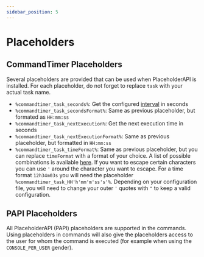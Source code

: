 ```yaml
---
sidebar_position: 5
---
```

# Placeholders

## CommandTimer Placeholders

Several placeholders are provided that can be used when PlaceholderAPI is installed. For each placeholder, do not forget to replace `task` with your actual task name.

- `%commandtimer_task_seconds%`: Get the configured [interval](configuration/schedules#intervals) in seconds 
- `%commandtimer_task_secondsFormat%`: Same as previous placeholder, but formated as `HH:mm:ss`
- `%commandtimer_task_nextExecution%`: Get the next execution time in seconds
- `%commandtimer_task_nextExecutionFormat%`: Same as previous placeholder, but formatted in `HH:mm:ss`
- `%commandtimer_task_timeFormat%`: Same as previous placeholder, but you can replace `timeFormat` with a format of your choice. A list of possible combinations is available [here](https://day.js.org/docs/en/display/format). If you want to escape certain characters you can use `'` around the character you want to escape. For a time format `12h34m03s` you will need the placeholder `%commandtimer_task_HH'h'mm'm'ss's'%`. Depending on your configuration file, you will need to change your outer `'` quotes with `"` to keep a valid configuration.


## PAPI Placeholders

All PlaceholderAPI (PAPI) placeholders are supported in the commands. Using placeholders in commands will also give the placeholders access to the user for whom the command is executed (for example when using the `CONSOLE_PER_USER` gender).

